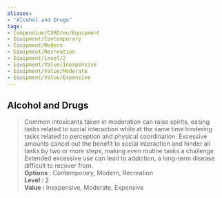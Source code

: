```yaml
---
aliases:
- "Alcohol and Drugs"
tags:
- Compendium/CSRD/en/Equipment
- Equipment/Contemporary
- Equipment/Modern
- Equipment/Recreation
- Equipment/Level/2
- Equipment/Value/Inexpensive
- Equipment/Value/Moderate
- Equipment/Value/Expensive
---
```


  
## Alcohol and Drugs  
  
>Common intoxicants taken in moderation can raise spirits, easing tasks related to social interaction while at the same time hindering tasks related to perception and physical coordination. Excessive amounts cancel out the benefit to social interaction and hinder all tasks by two or more steps, making even routine tasks a challenge. Extended excessive use can lead to addiction, a long-term disease difficult to recover from.  
> **Options :** Contemporary, Modern, Recreation  
> **Level :** 2  
> **Value :** Inexpensive, Moderate, Expensive
